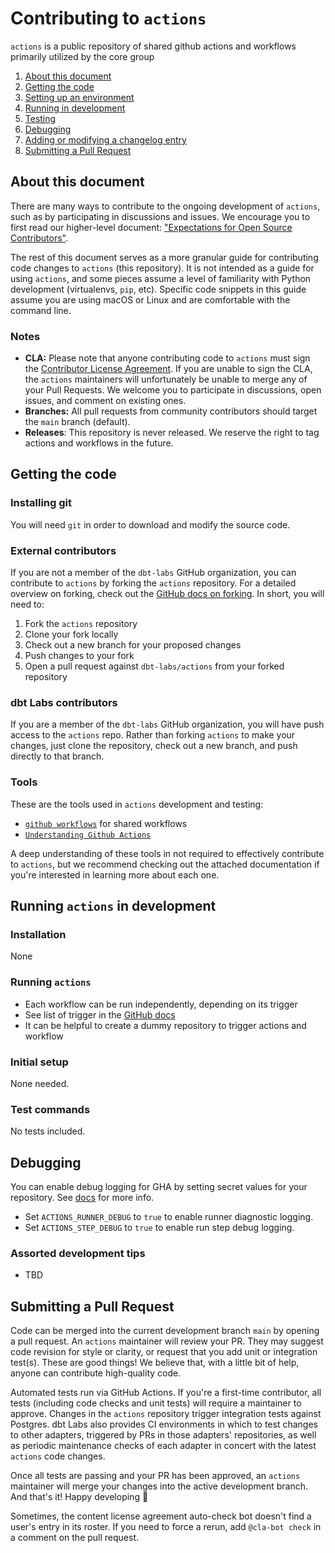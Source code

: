 # Contributing to `actions`

`actions` is a public repository of shared github actions and workflows primarily utilized by the core group


1. [About this document](#about-this-document)
2. [Getting the code](#getting-the-code)
3. [Setting up an environment](#setting-up-an-environment)
4. [Running in development](#running-actions-in-development)
5. [Testing](#testing)
6. [Debugging](#debugging)
7. [Adding or modifying a changelog entry](#adding-or-modifying-a-changelog-entry)
8. [Submitting a Pull Request](#submitting-a-pull-request)

## About this document

There are many ways to contribute to the ongoing development of `actions`, such as by participating in discussions and issues. We encourage you to first read our higher-level document: ["Expectations for Open Source Contributors"](https://docs.getdbt.com/docs/contributing/oss-expectations).

The rest of this document serves as a more granular guide for contributing code changes to `actions` (this repository). It is not intended as a guide for using `actions`, and some pieces assume a level of familiarity with Python development (virtualenvs, `pip`, etc). Specific code snippets in this guide assume you are using macOS or Linux and are comfortable with the command line.

### Notes

- **CLA:** Please note that anyone contributing code to `actions` must sign the [Contributor License Agreement](https://docs.getdbt.com/docs/contributor-license-agreements). If you are unable to sign the CLA, the `actions` maintainers will unfortunately be unable to merge any of your Pull Requests. We welcome you to participate in discussions, open issues, and comment on existing ones.
- **Branches:** All pull requests from community contributors should target the `main` branch (default).
- **Releases**: This repository is never released.  We reserve the right to tag actions and workflows in the future.

## Getting the code

### Installing git

You will need `git` in order to download and modify the source code.

### External contributors

If you are not a member of the `dbt-labs` GitHub organization, you can contribute to `actions` by forking the `actions` repository. For a detailed overview on forking, check out the [GitHub docs on forking](https://help.github.com/en/articles/fork-a-repo). In short, you will need to:

1. Fork the `actions` repository
2. Clone your fork locally
3. Check out a new branch for your proposed changes
4. Push changes to your fork
5. Open a pull request against `dbt-labs/actions` from your forked repository

### dbt Labs contributors

If you are a member of the `dbt-labs` GitHub organization, you will have push access to the `actions` repo. Rather than forking `actions` to make your changes, just clone the repository, check out a new branch, and push directly to that branch.


### Tools

These are the tools used in `actions` development and testing:

- [`github workflows`](https://docs.github.com/en/actions/using-workflows) for shared workflows
- [`Understanding Github Actions`](https://docs.github.com/en/actions/learn-github-actions/understanding-github-actions)

A deep understanding of these tools in not required to effectively contribute to `actions`, but we recommend checking out the attached documentation if you're interested in learning more about each one.

## Running `actions` in development

### Installation

None

### Running `actions`

- Each workflow can be run independently, depending on its trigger
- See list of trigger in the [GitHub docs](https://docs.github.com/en/actions/using-workflows/events-that-trigger-workflows#pull_request)
- It can be helpful to create a dummy repository to trigger actions and workflow


### Initial setup

None needed.

### Test commands

No tests included.


## Debugging

You can enable debug logging for GHA by setting secret values for your repository. See [docs](https://docs.github.com/en/github-ae@latest/actions/monitoring-and-troubleshooting-workflows/enabling-debug-logging) for more info.

- Set `ACTIONS_RUNNER_DEBUG` to `true` to enable runner diagnostic logging.
- Set `ACTIONS_STEP_DEBUG` to `true` to enable run step debug logging.

### Assorted development tips
* TBD


## Submitting a Pull Request

Code can be merged into the current development branch `main` by opening a pull request. An `actions` maintainer will review your PR. They may suggest code revision for style or clarity, or request that you add unit or integration test(s). These are good things! We believe that, with a little bit of help, anyone can contribute high-quality code.

Automated tests run via GitHub Actions. If you're a first-time contributor, all tests (including code checks and unit tests) will require a maintainer to approve. Changes in the `actions` repository trigger integration tests against Postgres. dbt Labs also provides CI environments in which to test changes to other adapters, triggered by PRs in those adapters' repositories, as well as periodic maintenance checks of each adapter in concert with the latest `actions` code changes.

Once all tests are passing and your PR has been approved, an `actions` maintainer will merge your changes into the active development branch. And that's it! Happy developing :tada:

Sometimes, the content license agreement auto-check bot doesn't find a user's entry in its roster. If you need to force a rerun, add `@cla-bot check` in a comment on the pull request.
